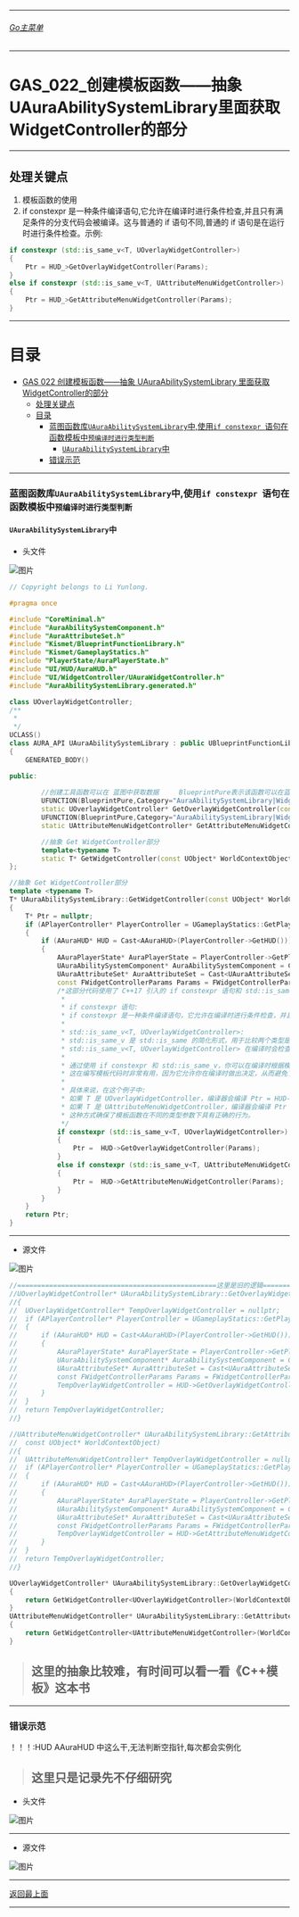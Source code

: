 ___________________________________________________________________________________________

###### [Go主菜单](../MainMenu.md)
___________________________________________________________________________________________

# GAS_022_创建模板函数——抽象  UAuraAbilitySystemLibrary里面获取WidgetController的部分
___________________________________________________________________________________________
## 处理关键点
1. 模板函数的使用
2. if constexpr 是一种条件编译语句,它允许在编译时进行条件检查,并且只有满足条件的分支代码会被编译。这与普通的 if 语句不同,普通的 if 语句是在运行时进行条件检查。示例:
```cpp
if constexpr (std::is_same_v<T, UOverlayWidgetController>)
{
    Ptr = HUD_>GetOverlayWidgetController(Params);
}
else if constexpr (std::is_same_v<T, UAttributeMenuWidgetController>)
{
    Ptr = HUD_>GetAttributeMenuWidgetController(Params);
}
```
___________________________________________________________________________________________


# 目录
- [GAS 022 创建模板函数——抽象  UAuraAbilitySystemLibrary 里面获取WidgetController的部分](#gas-022-创建模板函数抽象--uauraabilitysystemlibrary-里面获取widgetcontroller的部分)
	- [处理关键点](#处理关键点)
	- [目录](#目录)
		- [蓝图函数库`UAuraAbilitySystemLibrary`中,使用`if constexpr `语句在函数模板中`预编译时进行类型判断`](#蓝图函数库uauraabilitysystemlibrary中使用if-constexpr-语句在函数模板中预编译时进行类型判断)
			- [`UAuraAbilitySystemLibrary`中](#uauraabilitysystemlibrary中)
		- [错误示范](#错误示范)



___________________________________________________________________________________________



### 蓝图函数库`UAuraAbilitySystemLibrary`中,使用`if constexpr `语句在函数模板中`预编译时进行类型判断`
#### `UAuraAbilitySystemLibrary`中

- 头文件

![图片](https://github.com/liyunlong618/LiYunLongKnowledgeLibrary/blob/main/UECPP/Models/GAS/GAS_2_Aura/DetailContent/Image/GAS_022/719988_993402.png?raw=true)



```cpp
// Copyright belongs to Li Yunlong.

#pragma once

#include "CoreMinimal.h"
#include "AuraAbilitySystemComponent.h"
#include "AuraAttributeSet.h"
#include "Kismet/BlueprintFunctionLibrary.h"
#include "Kismet/GameplayStatics.h"
#include "PlayerState/AuraPlayerState.h"
#include "UI/HUD/AuraHUD.h"
#include "UI/WidgetController/UAuraWidgetController.h"
#include "AuraAbilitySystemLibrary.generated.h"

class UOverlayWidgetController;
/**
 * 
 */
UCLASS()
class AURA_API UAuraAbilitySystemLibrary : public UBlueprintFunctionLibrary
{
	GENERATED_BODY()

public:
	
		//创建工具函数可以在 蓝图中获取数据		BlueprintPure表示该函数可以在蓝图中被调用并且是一个纯函数。
		UFUNCTION(BlueprintPure,Category="AuraAbilitySystemLibrary|WidgetController",meta=(WorldContext="WorldContextObject"))
		static UOverlayWidgetController* GetOverlayWidgetController(const UObject* WorldContextObject);
		UFUNCTION(BlueprintPure,Category="AuraAbilitySystemLibrary|WidgetController",meta=(WorldContext="WorldContextObject"))
		static UAttributeMenuWidgetController* GetAttributeMenuWidgetController(const UObject* WorldContextObject);

		//抽象 Get WidgetController部分
		template<typename T>
		static T* GetWidgetController(const UObject* WorldContextObject);
};

//抽象 Get WidgetController部分
template <typename T>
T* UAuraAbilitySystemLibrary::GetWidgetController(const UObject* WorldContextObject)
{
	T* Ptr = nullptr;
	if (APlayerController* PlayerController = UGameplayStatics::GetPlayerController(WorldContextObject, 0))
	{
		if (AAuraHUD* HUD = Cast<AAuraHUD>(PlayerController->GetHUD()))
		{
			AAuraPlayerState* AuraPlayerState = PlayerController->GetPlayerState<AAuraPlayerState>();
			UAuraAbilitySystemComponent* AuraAbilitySystemComponent = Cast<UAuraAbilitySystemComponent>(AuraPlayerState->GetAbilitySystemComponent());
			UAuraAttributeSet* AuraAttributeSet = Cast<UAuraAttributeSet>(AuraPlayerState->GetAttributeSet());
			const FWidgetControllerParams Params = FWidgetControllerParams(PlayerController, AuraPlayerState, AuraAbilitySystemComponent, AuraAttributeSet);
			/*这部分代码使用了 C++17 引入的 if constexpr 语句和 std::is_same_v 类型特征来在编译时进行类型检查和选择性地编译代码分支。
			 * 
			 * if constexpr 语句:
			 * if constexpr 是一种条件编译语句，它允许在编译时进行条件检查，并且只有满足条件的分支代码会被编译。这与普通的 if 语句不同，普通的 if 语句是在运行时进行条件检查。
			 * 
			 * std::is_same_v<T, UOverlayWidgetController>:
			 * std::is_same_v 是 std::is_same 的简化形式，用于比较两个类型是否相同。
			 * std::is_same_v<T, UOverlayWidgetController> 在编译时会检查模板参数 T 是否等于 UOverlayWidgetController。如果相等，这个表达式的值为 true。
			 *
			 * 通过使用 if constexpr 和 std::is_same_v，你可以在编译时根据模板参数类型选择性地编译不同的代码分支。
			 * 这在编写模板代码时非常有用，因为它允许你在编译时做出决定，从而避免了在运行时进行不必要的类型检查和分支判断，提高了代码的性能和类型安全性。
			 * 
			 * 具体来说，在这个例子中:
			 * 如果 T 是 UOverlayWidgetController，编译器会编译 Ptr = HUD->GetOverlayWidgetController(Params);，并忽略 else 分支。
			 * 如果 T 是 UAttributeMenuWidgetController，编译器会编译 Ptr = HUD->GetAttributeMenuWidgetController(Params);，并忽略 if 分支。
			 * 这种方式确保了模板函数在不同的类型参数下具有正确的行为。
			 */
			if constexpr (std::is_same_v<T, UOverlayWidgetController>)
			{
				Ptr =  HUD->GetOverlayWidgetController(Params);
			}
			else if constexpr (std::is_same_v<T, UAttributeMenuWidgetController>)
			{
				Ptr =  HUD->GetAttributeMenuWidgetController(Params);
			}
		}
	}
	return Ptr;
}
```
___________________________________________________________________________________________


- 源文件

![图片](https://github.com/liyunlong618/LiYunLongKnowledgeLibrary/blob/main/UECPP/Models/GAS/GAS_2_Aura/DetailContent/Image/GAS_022/122441_18049.png?raw=true)

```cpp
//==================================================这里是旧的逻辑====================================================
//UOverlayWidgetController* UAuraAbilitySystemLibrary::GetOverlayWidgetController(const UObject* WorldContextObject)
//{
//	UOverlayWidgetController* TempOverlayWidgetController = nullptr;
//	if (APlayerController* PlayerController = UGameplayStatics::GetPlayerController(WorldContextObject, 0))
//	{
//		if (AAuraHUD* HUD = Cast<AAuraHUD>(PlayerController->GetHUD()))
//		{
//			AAuraPlayerState* AuraPlayerState = PlayerController->GetPlayerState<AAuraPlayerState>();
//			UAuraAbilitySystemComponent* AuraAbilitySystemComponent = Cast<UAuraAbilitySystemComponent>(AuraPlayerState->GetAbilitySystemComponent());
//			UAuraAttributeSet* AuraAttributeSet = Cast<UAuraAttributeSet>(AuraPlayerState->GetAttributeSet());
//			const FWidgetControllerParams Params = FWidgetControllerParams(PlayerController, AuraPlayerState, AuraAbilitySystemComponent, AuraAttributeSet);
//			TempOverlayWidgetController = HUD->GetOverlayWidgetController(Params);
//		}
//	}
//	return TempOverlayWidgetController;
//}

//UAttributeMenuWidgetController* UAuraAbilitySystemLibrary::GetAttributeMenuWidgetController(
//	const UObject* WorldContextObject)
//{
//	UAttributeMenuWidgetController* TempOverlayWidgetController = nullptr;
//	if (APlayerController* PlayerController = UGameplayStatics::GetPlayerController(WorldContextObject, 0))
//	{
//		if (AAuraHUD* HUD = Cast<AAuraHUD>(PlayerController->GetHUD()))
//		{
//			AAuraPlayerState* AuraPlayerState = PlayerController->GetPlayerState<AAuraPlayerState>();
//			UAuraAbilitySystemComponent* AuraAbilitySystemComponent = Cast<UAuraAbilitySystemComponent>(AuraPlayerState->GetAbilitySystemComponent());
//			UAuraAttributeSet* AuraAttributeSet = Cast<UAuraAttributeSet>(AuraPlayerState->GetAttributeSet());
//			const FWidgetControllerParams Params = FWidgetControllerParams(PlayerController, AuraPlayerState, AuraAbilitySystemComponent, AuraAttributeSet);
//			TempOverlayWidgetController = HUD->GetAttributeMenuWidgetController(Params);
//		}
//	}
//	return TempOverlayWidgetController;
//}
```

```CPP
UOverlayWidgetController* UAuraAbilitySystemLibrary::GetOverlayWidgetController(const UObject* WorldContextObject)
{
	return GetWidgetController<UOverlayWidgetController>(WorldContextObject);
}
UAttributeMenuWidgetController* UAuraAbilitySystemLibrary::GetAttributeMenuWidgetController(const UObject* WorldContextObject)
{
    return GetWidgetController<UAttributeMenuWidgetController>(WorldContextObject);
}
```

> ## 这里的抽象比较难，有时间可以看一看《C++模板》这本书

___________________________________________________________________________________________


### 错误示范

！！！:HUD AAuraHUD 中这么干,无法判断空指针,每次都会实例化



> ## 这里只是记录先不仔细研究




- 头文件

![图片](https://github.com/liyunlong618/LiYunLongKnowledgeLibrary/blob/main/UECPP/Models/GAS/GAS_2_Aura/DetailContent/Image/GAS_022/113702_587283.png?raw=true)
___________________________________________________________________________________________


 - 源文件

![图片](https://github.com/liyunlong618/LiYunLongKnowledgeLibrary/blob/main/UECPP/Models/GAS/GAS_2_Aura/DetailContent/Image/GAS_022/845243_221712.png?raw=true)

___________________________________________________________________________________________

[返回最上面](#Go主菜单)
___________________________________________________________________________________________
